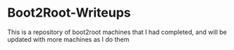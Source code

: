 # Boot2Root-Writeups

This is a repository of boot2root machines that I had completed, and will be updated with more machines as I do them
